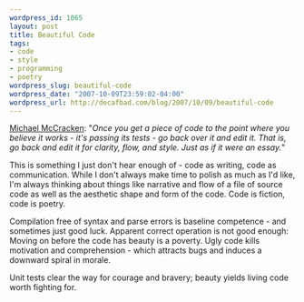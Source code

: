 ```yaml
--- 
wordpress_id: 1065
layout: post
title: Beautiful Code
tags: 
- code
- style
- programming
- poetry
wordpress_slug: beautiful-code
wordpress_date: "2007-10-09T23:59:02-04:00"
wordpress_url: http://decafbad.com/blog/2007/10/09/beautiful-code
---
```

<p><a href="http://michael-mccracken.net/wp/2007/10/09/the-editing-pass/">Michael McCracken</a>: "<i>Once you get a piece of code to the point where you believe it works - it's passing its tests - go back over it and edit it. That is, go back and edit it for clarity, flow, and style. Just as if it were an essay.</i>"</p>
<p>This is something I just don't hear enough of - code as writing, code as communication.  While I don't always make time to polish as much as I'd like, I'm always thinking about things like narrative and flow of a file of source code as well as the aesthetic shape and form of the code.  Code is fiction, code is poetry.</p>
<p>Compilation free of syntax and parse errors is baseline competence - and sometimes just good luck.  Apparent correct operation is not good enough: Moving on before the code has beauty is a poverty.  Ugly code kills motivation and comprehension - which attracts bugs and induces a downward spiral in morale.</p>
<p>Unit tests clear the way for courage and bravery; beauty yields living code worth fighting for.</p>
